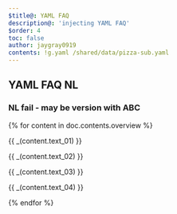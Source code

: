 ```yaml
---
$title@: YAML FAQ
description@: 'injecting YAML FAQ'
$order: 4
toc: false
author: jaygray0919
contents: !g.yaml /shared/data/pizza-sub.yaml
---
```


## YAML FAQ NL

### NL fail - may be version with ABC

{% for content in doc.contents.overview %}
<p class=""> {{ _(content.text_01) }} </p>
<p class=""> {{ _(content.text_02) }} </p>
<p class=""> {{ _(content.text_03) }} </p>
<p class=""> {{ _(content.text_04) }} </p>
{% endfor %}

